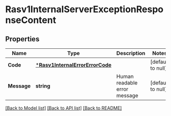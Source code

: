 # Rasv1InternalServerExceptionResponseContent

## Properties
Name | Type | Description | Notes
------------ | ------------- | ------------- | -------------
**Code** | [***Rasv1InternalErrorErrorCode**](RASv1InternalErrorErrorCode.md) |  | [default to null]
**Message** | **string** | Human readable error message | [default to null]

[[Back to Model list]](../README.md#documentation-for-models) [[Back to API list]](../README.md#documentation-for-api-endpoints) [[Back to README]](../README.md)

